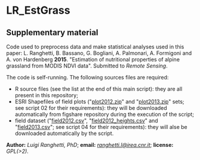 # LR_EstGrass

## Supplementary material

Code used to preprocess data and make statistical analyses used in this paper:
L. Ranghetti, B. Bassano, G. Bogliani, A. Palmonari, A. Formigoni and A. von Hardenberg **2015**. "Estimation of nutritional properties of alpine grassland from MODIS NDVI data". Submitted to *Remote Sensing*.

The code is self-running. The following sources files are required:
- R source files (see the list at the end of this main script): they are all present in this repository;
- ESRI Shapefiles of field plots ("[plot2012.zip](http://files.figshare.com/2014831/plots2012.zip)" and "[plot2013.zip](http://files.figshare.com/2014827/plots2013.zip)" sets; see script 02 for their requirements): they will be downloaded automatically from figshare repository during the execution of the script;
- field dataset ("[field2012.csv](http://files.figshare.com/2014829/field2012.csv)", "[field2012_heights.csv](http://files.figshare.com/2014830/field2012_heights.csv)" and "[field2013.csv](http://files.figshare.com/2014825/field2013.csv)"; see script 04 for their requirements): they will alse be downloaded automatically by the script.

**Author:** *Luigi Ranghetti, PhD*;
**email:** *[ranghetti.l@irea.cnr.it](mailto:ranghetti.l@irea.cnr.it)*;
**license:** *GPL(>2)*.

